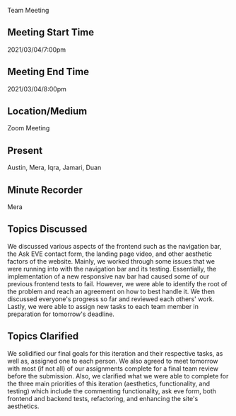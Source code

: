 Team Meeting 

## Meeting Start Time
 
2021/03/04/7:00pm
 
## Meeting End Time
 
2021/03/04/8:00pm
 
## Location/Medium
 
Zoom Meeting
 
## Present
 
Austin, Mera, Iqra, Jamari, Duan
 
## Minute Recorder
Mera

## Topics Discussed
We discussed various aspects of the frontend such as the navigation bar, the Ask EVE contact form, the landing page video, and other aesthetic factors of the website. 
Mainly, we worked through some issues that we were running into with the navigation bar and its testing. Essentially, the implementation of a new responsive nav bar
had caused some of our previous frontend tests to fail. However, we were able to identify the root of the problem and reach an agreement on how to best handle it.
We then discussed everyone's progress so far and reviewed each others' work. Lastly, we were able to assign new tasks to each team member in preparation for tomorrow's
deadline. 

## Topics Clarified
We solidified our final goals for this iteration and their respective tasks, as well as, assigned one to each person. We also agreed to meet tomorrow with most (if
not all) of our assignments complete for a final team review before the submission. Also, we clarified what we were able to complete for the three main priorities 
of this iteration (aesthetics, functionality, and testing) which include the commenting functionality, ask eve form, both frontend and backend tests, refactoring,
and enhancing the site's aesthetics. 
